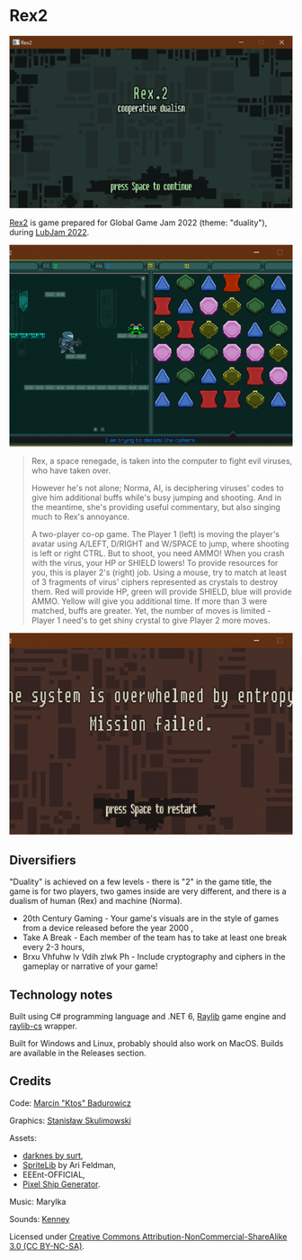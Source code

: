 # Rex2

![Rex2 title screen](docs/1.png)

[Rex2](https://globalgamejam.org/2022/games/rex2-5) is game prepared for Global Game Jam 2022 (theme: "duality"), during [LubJam 2022](https://globalgamejam.org/2022/jam-sites/lubjam-2022).

![Rex2 game screen](docs/2.png)

> Rex, a space renegade, is taken into the computer to fight evil viruses, who have taken over.
>
> However he's not alone; Norma, AI, is deciphering viruses' codes to give him additional buffs while's busy jumping and shooting. And in the meantime, she's providing useful commentary, but also singing much to Rex's annoyance.
>
> A two-player co-op game. The Player 1 (left) is moving the player's avatar using A/LEFT, D/RIGHT and W/SPACE to jump, where shooting is left or right CTRL. But to shoot, you need AMMO! When you crash with the virus, your HP or SHIELD lowers! To provide resources for you, this is player 2's (right) job. Using a mouse, try to match at least of 3 fragments of virus' ciphers represented as crystals to destroy them. Red will provide HP, green will provide SHIELD, blue will provide AMMO. Yellow will give you additional time. If more than 3 were matched, buffs are greater. Yet, the number of moves is limited - Player 1 need's to get shiny crystal to give Player 2 more moves.

![Rex2 fail screen](docs/3.png)

## Diversifiers

"Duality" is achieved on a few levels - there is "2" in the game title, the game is for two players, two games inside are very different, and there is a dualism of human (Rex) and machine (Norma).

* 20th Century Gaming - Your game's visuals are in the style of games from a device released before the year 2000 ,
* Take A Break - Each member of the team has to take at least one break every 2-3 hours,
* Brxu Vhfuhw lv Vdih zlwk Ph - Include cryptography and ciphers in the gameplay or narrative of your game!

## Technology notes

Built using C# programming language and .NET 6, [Raylib](https://www.raylib.com/) game engine and [raylib-cs](https://github.com/ChrisDill/Raylib-cs/issues) wrapper.

Built for Windows and Linux, probably should also work on MacOS. Builds are available in the Releases section.

## Credits

Code: [Marcin "Ktos" Badurowicz](https://ktos.info)

Graphics: [Stanisław Skulimowski](https://stanislawskulimowski.com)

Assets:

* [darknes by surt](https://opengameart.org/content/darknes),
* [SpriteLib](https://www.widgetworx.com/spritelib/) by Ari Feldman,
* EEEnt-OFFICIAL,
* [Pixel Ship Generator](https://thydungeonsean.itch.io/pixel-ship-generator).

Music: Marylka

Sounds: [Kenney](www.kenney.nl)

Licensed under [Creative Commons Attribution-NonCommercial-ShareAlike 3.0 (CC BY-NC-SA)](https://creativecommons.org/licenses/by-nc-sa/3.0/pl/).

